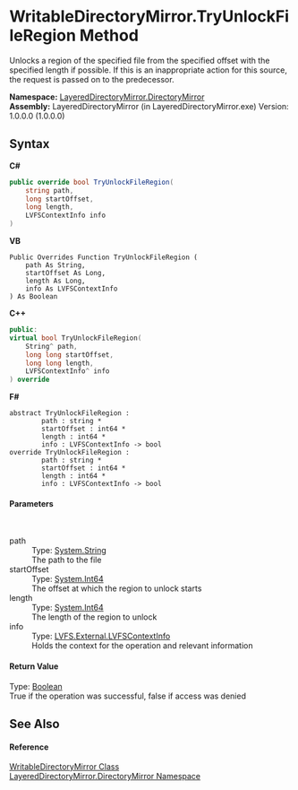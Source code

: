 # WritableDirectoryMirror.TryUnlockFileRegion Method 
 

Unlocks a region of the specified file from the specified offset with the specified length if possible. If this is an inappropriate action for this source, the request is passed on to the predecessor.

**Namespace:**&nbsp;<a href="8e43a026-b829-c5d6-efc2-1a8c2a152363">LayeredDirectoryMirror.DirectoryMirror</a><br />**Assembly:**&nbsp;LayeredDirectoryMirror (in LayeredDirectoryMirror.exe) Version: 1.0.0.0 (1.0.0.0)

## Syntax

**C#**<br />
``` C#
public override bool TryUnlockFileRegion(
	string path,
	long startOffset,
	long length,
	LVFSContextInfo info
)
```

**VB**<br />
``` VB
Public Overrides Function TryUnlockFileRegion ( 
	path As String,
	startOffset As Long,
	length As Long,
	info As LVFSContextInfo
) As Boolean
```

**C++**<br />
``` C++
public:
virtual bool TryUnlockFileRegion(
	String^ path, 
	long long startOffset, 
	long long length, 
	LVFSContextInfo^ info
) override
```

**F#**<br />
``` F#
abstract TryUnlockFileRegion : 
        path : string * 
        startOffset : int64 * 
        length : int64 * 
        info : LVFSContextInfo -> bool 
override TryUnlockFileRegion : 
        path : string * 
        startOffset : int64 * 
        length : int64 * 
        info : LVFSContextInfo -> bool 
```


#### Parameters
&nbsp;<dl><dt>path</dt><dd>Type: <a href="http://msdn2.microsoft.com/en-us/library/s1wwdcbf" target="_blank">System.String</a><br />The path to the file</dd><dt>startOffset</dt><dd>Type: <a href="http://msdn2.microsoft.com/en-us/library/6yy583ek" target="_blank">System.Int64</a><br />The offset at which the region to unlock starts</dd><dt>length</dt><dd>Type: <a href="http://msdn2.microsoft.com/en-us/library/6yy583ek" target="_blank">System.Int64</a><br />The length of the region to unlock</dd><dt>info</dt><dd>Type: <a href="09c74a4d-3965-0d4b-f9f9-f9b54f7d56d9">LVFS.External.LVFSContextInfo</a><br />Holds the context for the operation and relevant information</dd></dl>

#### Return Value
Type: <a href="http://msdn2.microsoft.com/en-us/library/a28wyd50" target="_blank">Boolean</a><br />True if the operation was successful, false if access was denied

## See Also


#### Reference
<a href="c822f227-d250-a635-4d8e-a5558d8b91b9">WritableDirectoryMirror Class</a><br /><a href="8e43a026-b829-c5d6-efc2-1a8c2a152363">LayeredDirectoryMirror.DirectoryMirror Namespace</a><br />
